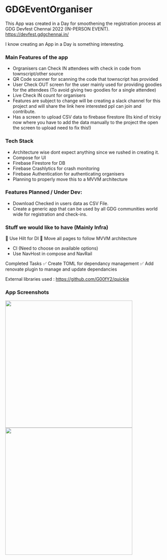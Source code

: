 # GDGEventOrganiser

This App was created in a Day for smoothening the registration process at GDG Devfest Chennai 2022 (IN-PERSON EVENT). https://devfest.gdgchennai.in/

I know creating an App in a Day is something interesting. 

### Main Features of the app

* Orgranisers can Check IN attendees with check in code from townscript/other source
* QR Code scanner for scanning the code that townscript has provided
* User Check OUT screen for the user mainly used for providing goodies for the attendees (To avoid giving two goodies for a single attendee)
* Live Check IN count for organisers
* Features are subject to change will be creating a slack channel for this project and will share the link here interested ppl can join and contribute.
* Has a screen to upload CSV data to firebase firestore (Its kind of tricky now where you have to add the data manually to the project the open the screen to upload need to fix this!)

### Tech Stack
* Architecture wise dont expect anything since we rushed in creating it.
* Compose for UI 
* Firebase Firestore for DB
* Firebase Crashlytics for crash monitoring
* Firebase Authentication for authenticating organisers
* Planning to properly move this to a MVVM architecture

### Features Planned / Under Dev: 
* Download Checked in users data as CSV File.
* Create a generic app that can be used by all GDG communities world wide for registration and check-ins.

### Stuff we would like to have (Mainly Infra)
🚧 Use Hilt for DI
🚧 Move all pages to follow MVVM architecture
* CI (Need to choose on available options)
* Use NavHost in compose and NavRail

Completed Tasks
✅ Create TOML for dependancy management
✅ Add renovate plugin to manage and update dependancies

External libraries used :
https://github.com/G00fY2/quickie


### App Screenshots
<img src="https://user-images.githubusercontent.com/9254310/210180939-e1dfab1b-604c-4338-b17c-12d277aaf389.jpg" alt="" height="400" />    <img src="https://user-images.githubusercontent.com/9254310/210180941-48489b8e-2723-487f-9828-a4b9653997b2.jpg" alt="" height="400" />
